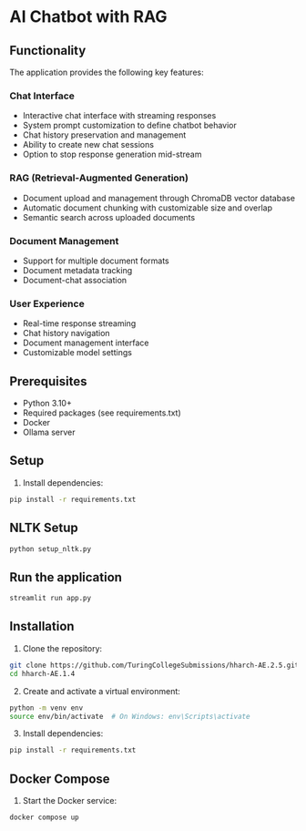 # AI Chatbot with RAG

## Functionality

The application provides the following key features:

### Chat Interface
- Interactive chat interface with streaming responses
- System prompt customization to define chatbot behavior
- Chat history preservation and management
- Ability to create new chat sessions
- Option to stop response generation mid-stream

### RAG (Retrieval-Augmented Generation)
- Document upload and management through ChromaDB vector database
- Automatic document chunking with customizable size and overlap
- Semantic search across uploaded documents

### Document Management
- Support for multiple document formats
- Document metadata tracking
- Document-chat association

### User Experience
- Real-time response streaming
- Chat history navigation
- Document management interface
- Customizable model settings

## Prerequisites

- Python 3.10+
- Required packages (see requirements.txt)
- Docker
- Ollama server

## Setup

1. Install dependencies:
```bash
pip install -r requirements.txt
```

## NLTK Setup

```bash
python setup_nltk.py
```

## Run the application  

```bash
streamlit run app.py
```

## Installation

1. Clone the repository:
```bash
git clone https://github.com/TuringCollegeSubmissions/hharch-AE.2.5.git
cd hharch-AE.1.4
```

2. Create and activate a virtual environment:
```bash
python -m venv env
source env/bin/activate  # On Windows: env\Scripts\activate
```

3. Install dependencies:
```bash
pip install -r requirements.txt
```

## Docker Compose

1. Start the Docker service:
```bash
docker compose up
```

